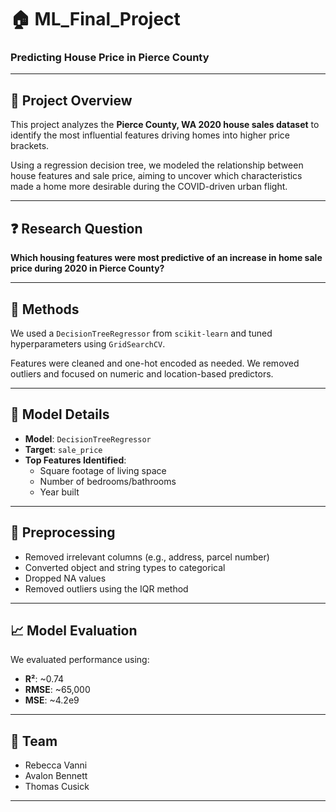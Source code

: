 # 🏠 ML_Final_Project

### Predicting House Price in Pierce County

---

## 📌 Project Overview

This project analyzes the **Pierce County, WA 2020 house sales dataset** to identify the most influential features driving homes into higher price brackets.

Using a regression decision tree, we modeled the relationship between house features and sale price, aiming to uncover which characteristics made a home more desirable during the COVID-driven urban flight.

---

## ❓ Research Question

**Which housing features were most predictive of an increase in home sale price during 2020 in Pierce County?**

---

## 🧪 Methods

We used a `DecisionTreeRegressor` from `scikit-learn` and tuned hyperparameters using `GridSearchCV`.

Features were cleaned and one-hot encoded as needed. We removed outliers and focused on numeric and location-based predictors.

---

## 🔧 Model Details

- **Model**: `DecisionTreeRegressor`
- **Target**: `sale_price`
- **Top Features Identified**:
  - Square footage of living space
  - Number of bedrooms/bathrooms
  - Year built

---

## 🧹 Preprocessing

- Removed irrelevant columns (e.g., address, parcel number)
- Converted object and string types to categorical
- Dropped NA values
- Removed outliers using the IQR method

---

## 📈 Model Evaluation

We evaluated performance using:

- **R²**: ~0.74  
- **RMSE**: ~65,000  
- **MSE**: ~4.2e9  

---

## 👥 Team

- Rebecca Vanni
- Avalon Bennett
- Thomas Cusick  

---
